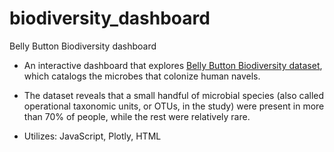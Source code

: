 # biodiversity_dashboard
Belly Button Biodiversity dashboard

- An interactive dashboard that explores [Belly Button Biodiversity dataset](http://robdunnlab.com/projects/belly-button-biodiversity/), which catalogs the microbes that colonize human navels.

- The dataset reveals that a small handful of microbial species (also called operational taxonomic units, or OTUs, in the study) were present in more than 70% of people, while the rest were relatively rare.

- Utilizes: JavaScript, Plotly, HTML

